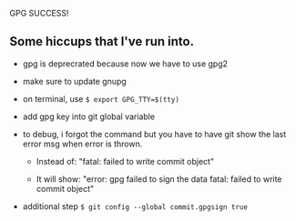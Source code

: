 GPG SUCCESS!

## Some hiccups that I've run into.

- gpg is deprecrated because now we have to use gpg2
- make sure to update gnupg
- on terminal, use `$ export GPG_TTY=$(tty)`
- add gpg key into git global variable
- to debug, i forgot the command but you have to have git show the last error msg
  when error is thrown.

  - Instead of:
    "fatal: failed to write commit object"

  - It will show:
    "error: gpg failed to sign the data
    fatal: failed to write commit object"

- additional step `$ git config --global commit.gpgsign true`
